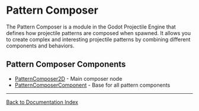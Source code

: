 # Pattern Composer
The Pattern Composer is a module in the Godot Projectile Engine that defines how projectile patterns are composed when spawned. It allows you to create complex and interesting projectile patterns by combining different components and behaviors.
## Pattern Composer Components

- [PatternComposer2D](/manual/pattern_composer_2d.md) - Main composer node
- [PatternComposerComponent](/manual/pattern_composer_component.md) - Base for all pattern components

---
[Back to Documentation Index](_sidebar.md)
